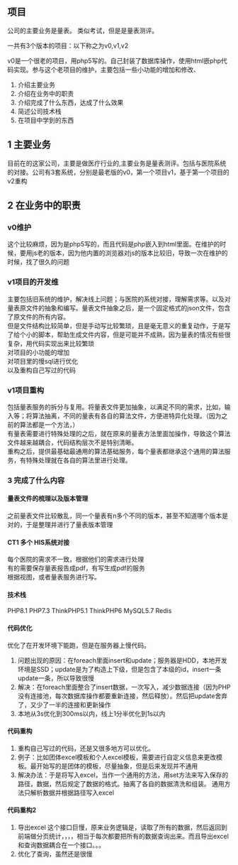 ## 项目

公司的主要业务是量表。
类似考试，但是是量表测评。

一共有3个版本的项目：以下称之为v0,v1,v2

v0是一个很老的项目，用php5写的。自己封装了数据库操作，使用html嵌php代码实现。参与这个老项目的维护，主要包括一些小功能的增加和修改、



1. 介绍主要业务
2. 介绍在业务中的职责
3. 介绍完成了什么东西，达成了什么效果
4. 简述公司技术栈
5. 在项目中学到的东西

## 1 主要业务
目前在的这家公司，主要是做医疗行业的,主要业务是量表测评。包括与医院系统的对接。公司有3套系统，分别是最老版的v0，第一个项目v1，基于第一个项目的v2重构




## 2 在业务中的职责
### v0维护
这个比较麻烦，因为是php5写的，而且代码是php嵌入到html里面。在维护的时候，要用js老的版本，因为他内置的浏览器对js的版本比较旧，导致一次在维护的时候，找了很久的问题  

### v1项目的开发维
主要包括旧系统的维护，解决线上问题；与医院的系统对接，理解需求等。以及对量表原文件的抽象和编写。量表文件抽象之后，是一个固定格式的json文件，包含了原文件的所有内容。  
但是文件结构比较简单，但是手动写比较繁琐，且是毫无意义的重复动作，于是写了给个小的脚本，帮助生成文件内容，但是可能并不成熟，因为量表的情况有些很复杂，用代码实现出来比较繁琐  
对项目的小功能的增加  
对项目里的慢sql进行优化  
以及重构自己写过的代码  

### v1项目重构
包括量表服务的拆分与复用。将量表文件更加抽象，以满足不同的需求，比如，输入等；将算法抽离，不同的量表有各自的算法文件，方便进特异化处理。（因为之前的算法都是一个方法，）  
有量表需要进行特殊处理的之后，就在原来的量表方法里面加操作，导致这个算法文件越来越耦合，代码结构层次不是特别清晰。  
重构之后，提供最基础最通用的算法基础服务，每个量表都继承这个通用的算法服务，有特殊处理就在各自的算法里进行处理。  


### 3 完成了什么内容
#### 量表文件的梳理以及版本管理
之前量表文件比较散乱，同一个量表有n多个不同的版本，甚至不知道哪个版本是对的，于是整理并进行了量表版本管理

#### CT1 多个 HIS系统对接
每个医院的需求不一致，根据他们的需求进行处理  
有的需要保存量表报告成pdf，有写生成pdf的服务  
根据视图，或者量表服务进行写。

#### 技术栈
PHP8.1 PHP7.3 ThinkPHP5.1 ThinkPHP6 MySQL5.7 Redis


#### 代码优化
优化了在开发环境下能跑，但是在服务器上慢代码。
1. 问题出现的原因：在foreach里面insert和update；服务器是HDD，本地开发环境是SSD；update是为了构造上下级，但是包含了本级的id，insert一条update一条，所以导致很慢
2. 解决：在foreach里面整合了insert数据，一次写入，减少数据连接（因为PHP没有连接池，每次数据库操作都要重新连接，然后释放）。然后把update舍弃了，又少了一半的连接和更新操作
3. 本地从3s优化到300ms以内，线上1分半优化到1s以内

#### 代码重构
1. 重构自己写过的代码，还是又很多地方可以优化。
2. 例子：比如团体excel模板和个人excel模板，需要进行自定义信息来更改模板。最开始写的是团体的模板，尽量抽象，但是后来发现并不通用
3. 解决办法：于是将写入excel，当作一个通用的方法，用set方法来写入保存的路径，数据，然后规定了数据的格式。抽离了各自的数据清洗和组装。  通用方法只解析数据并根据路径写入excel

#### 代码重构2
1. 导出excel 这个接口巨慢，原来业务逻辑是，读取了所有的数据，然后返回到前端做分页统计，，，，相当于每次都要把所有的数据查询出来。而且导出excel和查询数据耦合在一个接口。。。
2. 优化了查询，虽然还是很慢